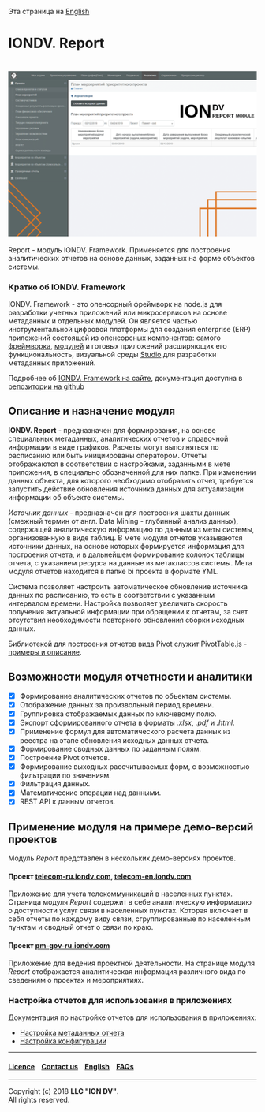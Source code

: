 Эта страница на [English](/README.md)

# IONDV. Report

<h1 align="center"> <a href="https://www.iondv.com/"><img src="/report.png" alt="IONDV. Report" align="center"></a>
</h1>  

Report - модуль IONDV. Framework. Применяется для построения аналитических отчетов на основе данных, заданных на форме объектов системы. 

### Кратко об IONDV. Framework

IONDV. Framework - это опенсорный фреймворк на node.js для разработки учетных приложений 
или микросервисов на основе метаданных и отдельных модулей. Он является частью 
инструментальной цифровой платформы для создания enterprise 
(ERP) приложений состоящей из опенсорсных компонентов: самого [фреймворка](https://github.com/iondv/framework), 
[модулей](https://github.com/topics/iondv-module) и готовых приложений расширяющих его 
функциональность, визуальной среды [Studio](https://github.com/iondv/studio) для 
разработки метаданных приложений.

Подробнее об [IONDV. Framework на сайте](https://iondv.com), документация доступна в [репозитории на github](https://github.com/iondv/framework/blob/master/docs/en/index.md)

## Описание и назначение модуля

**IONDV. Report** -  предназначен для формирования, на основе специальных метаданных, аналитических отчетов и справочной информации в виде графиков. Расчеты могут выполняться по расписанию или быть инициированы оператором. Отчеты отображаются в соответствии с настройками, заданными в мете приложения, в специально обозначенной для них папке. При изменении данных объекта, для которого необходимо отобразить отчет, требуется запустить действие обновления источника данных для актуализации информации об объекте системы.

_Источник данных_ - предназначен для построения шахты данных (смежный термин от англ. Data Mining - глубинный анализ данных), содержащей аналитическую информацию по данным из меты системы, организованную в виде таблиц. В мете модуля отчетов указываются источники данных, на основе которых формируется информация для построения отчета, и в дальнейшем формирование колонок таблицы отчета, с указанием ресурса на данные из метаклассов системы. Мета модуля отчетов находится в папке bi проекта в формате YML. 

Система позволяет настроить автоматическое обновление источника данных по расписанию, то есть в соответствии с указанным интервалом времени. Настройка позволяет увеличить скорость получения актуальной информации при обращении к отчетам, за счет отсутствия необходимости повторного обновления сборки исходных данных.

Библиотекой для построения отчетов вида Pivot служит PivotTable.js - [примеры и описание](https://pivottable.js.org).


## Возможности модуля отчетности и аналитики

- [x] Формирование аналитических отчетов по объектам системы.
- [x] Отображение данных за произвольный период времени.
- [x] Группировка отображаемых данных по ключевому полю.
- [x] Экспорт сформированного отчета в форматы _.xlsx_, _.pdf_ и _.html_.
- [x] Применение формул для автоматического расчета данных из реестра на этапе обновления исходных данных отчета.
- [x] Формирование сводных данных по заданным полям.
- [x] Построение Pivot отчетов.
- [x] Формирование выходных рассчитываемых форм, с возможностью фильтрации по значениям.
- [x] Фильтрация данных.
- [x] Математические операции над данными.
- [x] REST API к данным отчетов.

## Применение модуля на примере демо-версий проектов

Модуль _Report_ представлен в нескольких демо-версиях проектов.

#### Проект [telecom-ru.iondv.com](https://telecom-ru.iondv.com/geomap), [telecom-en.iondv.com](https://telecom-en.iondv.com/geomap) 

Приложение для учета телекоммуникаций в населенных пунктах. Страница модуля _Report_ содержит в себе аналитическую информацию о доступности услуг связи в населенных пунктах. Которая включает в себя отчеты по каждому виду связи, сгруппированные по населенным пунктам и сводный отчет о связи по краю.

#### Проект [pm-gov-ru.iondv.com](https://pm-gov-ru.iondv.com/geomap) 

Приложение для ведения проектной деятельности. На странице модуля _Report_ отображается аналитическая информация различного вида по сведениям о проектах и мероприятиях.

### Настройка отчетов для использования в приложениях
Документация по настройке отчетов для использования в приложениях:
* [Настройка метаданных отчета](docs/ru/meta_report.md)
* [Настройка конфигурации](docs/ru/additional_settings.md)

--------------------------------------------------------------------------  


 #### [Licence](/LICENSE) &ensp;  [Contact us](https://iondv.com) &ensp;   [English](/README.md)    &ensp; [FAQs](/faqs.md)          


--------------------------------------------------------------------------  

Copyright (c) 2018 **LLC "ION DV"**.  
All rights reserved. 